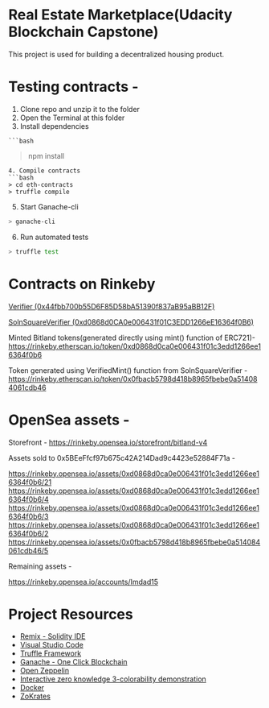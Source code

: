 # Real Estate Marketplace(Udacity Blockchain Capstone)

This project is used for building a decentralized housing product. 

# Testing contracts - 

  1. Clone repo and unzip it to the folder
  2. Open the Terminal at this folder
  3. Install dependencies
  
    ```bash
   > npm install
   ```
  4. Compile contracts
   ```bash
   > cd eth-contracts
   > truffle compile 
   ```
  5. Start Ganache-cli
   ```bash 
   > ganache-cli 
   ```
  6. Run automated tests
   ```bash
   > truffle test
   ```
# Contracts on Rinkeby
[Verifier (0x44fbb700b55D6F85D58bA51390f837aB95aBB12F)](https://rinkeby.etherscan.io/address/0x44fbb700b55D6F85D58bA51390f837aB95aBB12F)

[SolnSquareVerifier (0xd0868d0CA0e006431f01C3EDD1266eE16364f0B6)](https://rinkeby.etherscan.io/address/0xd0868d0CA0e006431f01C3EDD1266eE16364f0B6)

Minted Bitland tokens(generated directly using mint() function of ERC721)- https://rinkeby.etherscan.io/token/0xd0868d0ca0e006431f01c3edd1266ee16364f0b6

Token generated using VerifiedMint() function from SolnSquareVerifier - https://rinkeby.etherscan.io/token/0x0fbacb5798d418b8965fbebe0a514084061cdb46

# OpenSea assets - 

Storefront - https://rinkeby.opensea.io/storefront/bitland-v4

Assets sold to 0x5BEeFfcf97b675c42A214Dad9c4423e52884F71a - 

https://rinkeby.opensea.io/assets/0xd0868d0ca0e006431f01c3edd1266ee16364f0b6/21
https://rinkeby.opensea.io/assets/0xd0868d0ca0e006431f01c3edd1266ee16364f0b6/4
https://rinkeby.opensea.io/assets/0xd0868d0ca0e006431f01c3edd1266ee16364f0b6/3
https://rinkeby.opensea.io/assets/0xd0868d0ca0e006431f01c3edd1266ee16364f0b6/2
https://rinkeby.opensea.io/assets/0x0fbacb5798d418b8965fbebe0a514084061cdb46/5

Remaining assets - 

https://rinkeby.opensea.io/accounts/Imdad15

# Project Resources

* [Remix - Solidity IDE](https://remix.ethereum.org/)
* [Visual Studio Code](https://code.visualstudio.com/)
* [Truffle Framework](https://truffleframework.com/)
* [Ganache - One Click Blockchain](https://truffleframework.com/ganache)
* [Open Zeppelin ](https://openzeppelin.org/)
* [Interactive zero knowledge 3-colorability demonstration](http://web.mit.edu/~ezyang/Public/graph/svg.html)
* [Docker](https://docs.docker.com/install/)
* [ZoKrates](https://github.com/Zokrates/ZoKrates)
